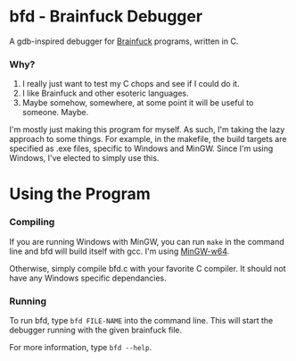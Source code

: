 # bfd - Brainfuck Debugger

A gdb-inspired debugger for [Brainfuck](https://en.wikipedia.org/wiki/Brainfuck) programs, written in C.

### Why?

1. I really just want to test my C chops and see if I could do it.
2. I like Brainfuck and other esoteric languages.
3. Maybe somehow, somewhere, at some point it will be useful to someone. Maybe.

I'm mostly just making this program for myself. As such, I'm taking the lazy approach to some things. For example, in the makefile, the build targets are specified as .exe files, specific to Windows and MinGW. Since I'm using Windows, I've elected to simply use this.

# Using the Program

### Compiling

If you are running Windows with MinGW, you can run `make` in the command line and bfd will build itself with gcc. I'm using [MinGW-w64](https://sourceforge.net/projects/mingw-w64/).

Otherwise, simply compile bfd.c with your favorite C compiler. It should not have any Windows specific dependancies.

### Running

To run bfd, type `bfd FILE-NAME` into the command line. This will start the debugger running with the given brainfuck file.

For more information, type `bfd --help`.